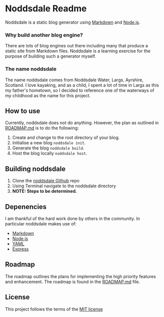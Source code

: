 # Noddsdale Readme
Noddsdale is a static blog generator using [Markdown](https://daringfireball.net/projects/markdown/) and [Node.js](https://nodejs.org).

### Why build another blog engine?
There are lots of blog engines out there including many that produce a static site from Markdown files.  Noddsdale is a learning exercise for the purpose of building such a generator myself.

### The name noddsdale
The name noddsdale comes from Noddsdale Water, Largs, Ayrshire, Scotland.  I love kayaking, and as a child, I spent a lot of time in Largs as this my father's hometown, so I decided to reference one of the waterways of my childhood as the name for this project.

## How to use
Currently, noddsdale does not do anything. However, the plan as outlined in [ROADMAP.md](./ROADMAP.md) is to do the following:

1. Create and change to the root directory of your blog.
2. Initialise a new blog `noddsdale init`.
3. Generate the blog `noddsdale build`.
4. Host the blog locally `noddsdale host`.

## Building noddsdale
1. Clone the [noddsdale Github](https://github.com/alanmills/noddsdale.git) repo
2. Using Terminal navigate to the noddsdale directory
3. **NOTE: Steps to be determined.**

## Depenencies
I am thankful of the hard work done by others in the community.  In particular noddsdale makes use of:
* [Markdown](https://daringfireball.net/projects/markdown/) 
* [Node.js](https://nodejs.org)
* [YAML](http://yaml.org)
* [Express](http://expressjs.com)

## Roadmap
The roadmap outlines the plans for implementing the high priority features and enhancement.  The roadmap is found in the [ROADMAP.md](./ROADMAP.md) file.

## License
This project follows the terms of the [MIT license](./LICENSE)